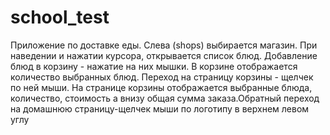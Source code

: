 # school_test
Приложение по доставке еды. Слева (shops) выбирается магазин. При наведении и нажатии курсора, открывается список блюд. 
Добавление блюд в корзину - нажатие на них мышки. В корзине отображается количество выбранных блюд. Переход на страницу корзины - щелчек по ней мыши.
На странице корзины отображается выбранные блюда, количество, стоимость а внизу общая сумма заказа.Обратный переход на домашнюю страницу-щелчек мыши по логотипу в верхнем левом углу
